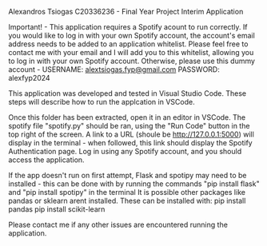 Alexandros Tsiogas C20336236 - Final Year Project Interim Application

Important! - This application requires a Spotify acount to run correctly.
If you would like to log in with your own Spotify account, the account's email address needs to be added to 
an application whitelist. Please feel free to contact me with your email and
I will add you to this whitelist, allowing you to log in with your own Spotify account.
Otherwise, please use this dummy account - USERNAME: alextsiogas.fyp@gmail.com   PASSWORD: alexfyp2024

This application was developed and tested in Visual Studio Code. These steps will describe how to run
the applcation in VSCode.

Once this folder has been extracted, open it in an editor in VSCode. The spotify file "spotify.py" 
should be ran, using the "Run Code" button in the top right of the screen. A link to a URL (shoule be http://127.0.0.1:5000)
will display in the terminal - when followed, this link should display the Spotify Authentication page.
Log in using any Spotify account, and you should access the application.

If the app doesn't run on first attempt, Flask and spotipy may need to be installed - this can be 
done with by running the commands "pip install flask" and "pip install spotipy" in the terminal
It is possible other packages like  pandas or sklearn arent installed. These can be installed with:
pip install pandas
pip install scikit-learn

Please contact me if any other issues are encountered running the application.

